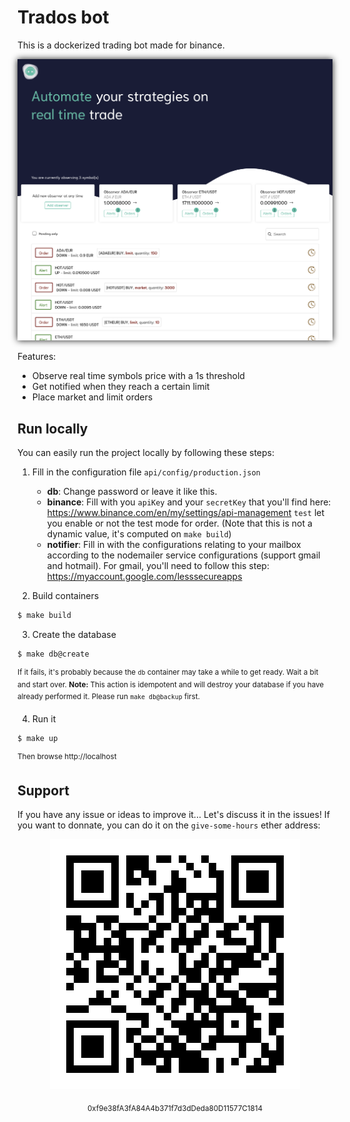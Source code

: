 # Trados bot

This is a dockerized trading bot made for binance.

<p align="center"><img alt="give-some-hours ether address" src="homepage.png" style="box-shadow: 0 0 10px 0px" /></p>

Features:

- Observe real time symbols price with a 1s threshold
- Get notified when they reach a certain limit
- Place market and limit orders

## Run locally

You can easily run the project locally by following these steps:

1. Fill in the configuration file `api/config/production.json`

   - **db**: Change password or leave it like this.
   - **binance**: Fill with you `apiKey` and your `secretKey` that you'll find here: https://www.binance.com/en/my/settings/api-management
     `test` let you enable or not the test mode for order. (Note that this is not a dynamic value, it's computed on `make build`)
   - **notifier**: Fill in with the configurations relating to your mailbox according to the nodemailer service configurations (support gmail and hotmail). For gmail, you'll need to follow this step: https://myaccount.google.com/lesssecureapps

2. Build containers

```bash
$ make build
```

3. Create the database

```bash
$ make db@create
```

<sup>If it fails, it's probably because the `db` container may take a while to get ready. Wait a bit and start over.
<strong>Note:</strong> This action is idempotent and will destroy your database if you have already performed it. Please run `make db@backup` first.
</sup>

4. Run it

```bash
$ make up
```

<sup>Then browse http://localhost</sup>

## Support

If you have any issue or ideas to improve it... Let's discuss it in the issues!
If you want to donnate, you can do it on the `give-some-hours` ether address:

<p align="center"><img alt="give-some-hours ether address" src="qrcode.svg"  /></p>
<p align="center">
    <sub>0xf9e38fA3fA84A4b371f7d3dDeda80D11577C1814</sub>
</p>
